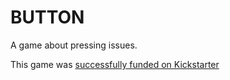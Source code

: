 # BUTTON
A game about pressing issues.

This game was [successfully funded on Kickstarter](https://www.kickstarter.com/projects/joshuapowlison/button-a-game-about-pressing-issues)
